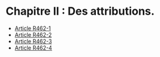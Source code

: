 # Chapitre II : Des attributions.

- [Article R462-1](article-r462-1.md)
- [Article R462-2](article-r462-2.md)
- [Article R462-3](article-r462-3.md)
- [Article R462-4](article-r462-4.md)
